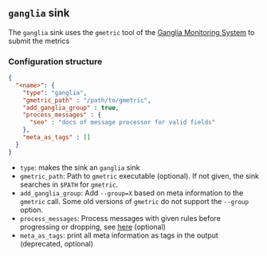 <!--
---
title: Message sink to Ganglia
description: Message sink for Ganglia monitoring system using `gmetric`
categories: [cc-lib]
tags: ['Admin', 'Developer']
weight: 2
hugo_path: docs/reference/cc-lib/sinks/ganglia.md
---
-->

## `ganglia` sink

The `ganglia` sink uses the `gmetric` tool of the [Ganglia Monitoring System](http://ganglia.info/) to submit the metrics

### Configuration structure

```json
{
  "<name>": {
    "type": "ganglia",
    "gmetric_path" : "/path/to/gmetric",
    "add_ganglia_group" : true,
    "process_messages" : {
      "see" : "docs of message processor for valid fields"
    },
    "meta_as_tags" : []
  }
}
```

- `type`: makes the sink an `ganglia` sink
- `gmetric_path`: Path to `gmetric` executable (optional). If not given, the sink searches in `$PATH` for `gmetric`.
- `add_ganglia_group`: Add `--group=X` based on meta information to the `gmetric` call. Some old versions of `gmetric` do not support the `--group` option.
- `process_messages`: Process messages with given rules before progressing or dropping, see [here](../messageProcessor/README.md) (optional)
- `meta_as_tags`: print all meta information as tags in the output (deprecated, optional)
